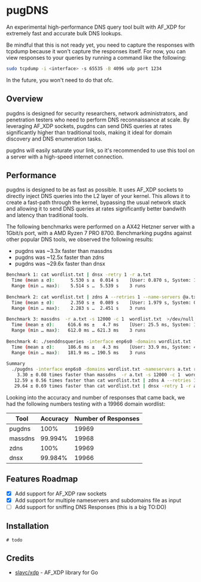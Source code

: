 # pugDNS
An experimental high-performance DNS query tool built with AF_XDP for extremely fast and accurate bulk DNS lookups.

Be mindful that this is not ready yet, you need to capture the responses with tcpdump because it won't capture the responses itself. For now, you can view responses to your queries by running a command like the following:
```bash
sudo tcpdump -i <interface> -s 65535 -B 4096 udp port 1234
```
In the future, you won't need to do that ofc.
## Overview

pugdns is designed for security researchers, network administrators, and penetration testers who need to perform DNS reconnaissance at scale. By leveraging AF_XDP sockets, pugdns can send DNS queries at rates significantly higher than traditional tools, making it ideal for domain discovery and DNS enumeration tasks.

pugdns will easily saturate your link, so it's recommended to use this tool on a server with a high-speed internet connection.

## Performance

pugdns is designed to be as fast as possible. It uses AF_XDP sockets to directly inject DNS queries into the L2 layer of your kernel. This allows it to create a fast-path through the kernel, bypassing the usual network stack and allowing it to send DNS queries at rates significantly better bandwith and latency than traditional tools.

The following benchmarks were performed on a AX42 Hetzner server with a 1Gbit/s port, with a AMD Ryzen 7 PRO 8700. Benchmarking pugdns against other popular DNS tools, we observed the following results:
- pugdns was ~3.3x faster than massdns
- pugdns was ~12.5x faster than zdns
- pugdns was ~29.6x faster than dnsx

```bash
Benchmark 1: cat wordlist.txt | dnsx -retry 1 -r a.txt
  Time (mean ± σ):      5.530 s ±  0.014 s    [User: 0.870 s, System: 1.002 s]
  Range (min … max):    5.514 s …  5.539 s    3 runs
 
Benchmark 2: cat wordlist.txt | zdns A --retries 1 --name-servers @a.txt >/dev/null
  Time (mean ± σ):      2.350 s ±  0.089 s    [User: 1.979 s, System: 0.659 s]
  Range (min … max):    2.283 s …  2.451 s    3 runs
 
Benchmark 3: massdns  -r a.txt -s 12000 -c 1  wordlist.txt  >/dev/null
  Time (mean ± σ):     616.6 ms ±   4.7 ms    [User: 25.5 ms, System: 107.8 ms]
  Range (min … max):   612.0 ms … 621.3 ms    3 runs
 
Benchmark 4: ./senddnsqueries -interface enp6s0 -domains wordlist.txt -nameservers a.txt
  Time (mean ± σ):     186.6 ms ±   4.3 ms    [User: 33.9 ms, System: 48.7 ms]
  Range (min … max):   181.9 ms … 190.5 ms    3 runs
 
Summary
  ./pugdns -interface enp6s0 -domains wordlist.txt -nameservers a.txt ran
    3.30 ± 0.08 times faster than massdns  -r a.txt -s 12000 -c 1  wordlist.txt  >/dev/null
   12.59 ± 0.56 times faster than cat wordlist.txt | zdns A --retries 1 --name-servers @a.txt >/dev/null
   29.64 ± 0.69 times faster than cat wordlist.txt | dnsx -retry 1 -r a.txt
```

Looking into the accuracy and number of responses that came back, we had the following numbers testing with a 19966 domain wordlist:

| Tool | Accuracy | Number of Responses |
|------|----------|---------------------|
| pugdns | 100% | 19969 |
| massdns | 99.994% | 19968 |
| zdns | 100% | 19969 |
| dnsx | 99.984% | 19966 |


## Features Roadmap
- [x] Add support for AF_XDP raw sockets
- [x] Add support for multiple nameservers and subdomains file as input
- [ ] Add support for sniffing DNS Responses (this is a big TO:DO)

## Installation

```
# todo
``` 

## Credits
- [slavc/xdp](https://github.com/slavc/xdp) - AF_XDP library for Go
